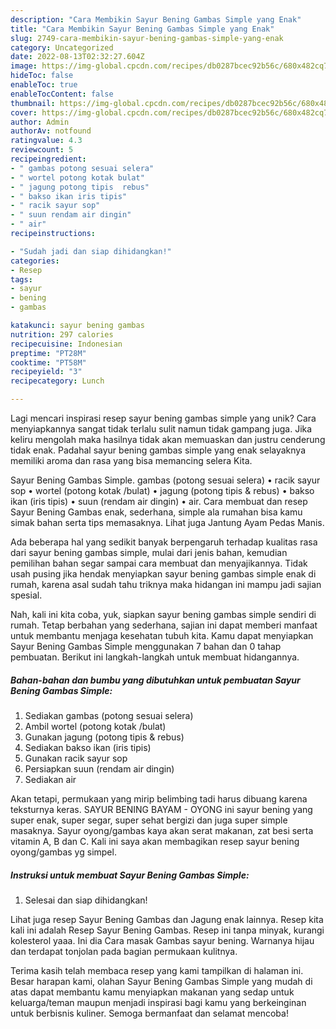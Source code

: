 ```yaml
---
description: "Cara Membikin Sayur Bening Gambas Simple yang Enak"
title: "Cara Membikin Sayur Bening Gambas Simple yang Enak"
slug: 2749-cara-membikin-sayur-bening-gambas-simple-yang-enak
category: Uncategorized
date: 2022-08-13T02:32:27.604Z
image: https://img-global.cpcdn.com/recipes/db0287bcec92b56c/680x482cq70/sayur-bening-gambas-simple-foto-resep-utama.jpg
hideToc: false
enableToc: true
enableTocContent: false
thumbnail: https://img-global.cpcdn.com/recipes/db0287bcec92b56c/680x482cq70/sayur-bening-gambas-simple-foto-resep-utama.jpg
cover: https://img-global.cpcdn.com/recipes/db0287bcec92b56c/680x482cq70/sayur-bening-gambas-simple-foto-resep-utama.jpg
author: Admin
authorAv: notfound
ratingvalue: 4.3
reviewcount: 5
recipeingredient:
- " gambas potong sesuai selera"
- " wortel potong kotak bulat"
- " jagung potong tipis  rebus"
- " bakso ikan iris tipis"
- " racik sayur sop"
- " suun rendam air dingin"
- " air"
recipeinstructions:

- "Sudah jadi dan siap dihidangkan!"
categories:
- Resep
tags:
- sayur
- bening
- gambas

katakunci: sayur bening gambas 
nutrition: 297 calories
recipecuisine: Indonesian
preptime: "PT28M"
cooktime: "PT58M"
recipeyield: "3"
recipecategory: Lunch

---
```





Lagi mencari inspirasi resep sayur bening gambas simple yang unik? Cara menyiapkannya sangat tidak terlalu sulit namun tidak gampang juga. Jika keliru mengolah maka hasilnya tidak akan memuaskan dan justru cenderung tidak enak. Padahal sayur bening gambas simple yang enak selayaknya memiliki aroma dan rasa yang bisa memancing selera Kita.





Sayur Bening Gambas Simple. gambas (potong sesuai selera) • racik sayur sop • wortel (potong kotak /bulat) • jagung (potong tipis &amp; rebus) • bakso ikan (iris tipis) • suun (rendam air dingin) • air. Cara membuat dan resep Sayur Bening Gambas enak, sederhana, simple ala rumahan bisa kamu simak bahan serta tips memasaknya. Lihat juga Jantung Ayam Pedas Manis.

Ada beberapa hal yang sedikit banyak berpengaruh terhadap kualitas rasa dari sayur bening gambas simple, mulai dari jenis bahan, kemudian pemilihan bahan segar sampai cara membuat dan menyajikannya. Tidak usah pusing jika hendak menyiapkan sayur bening gambas simple enak di rumah, karena asal sudah tahu triknya maka hidangan ini mampu jadi sajian spesial.






Nah, kali ini kita coba, yuk, siapkan sayur bening gambas simple sendiri di rumah. Tetap berbahan yang sederhana, sajian ini dapat memberi manfaat untuk membantu menjaga kesehatan tubuh kita. Kamu dapat menyiapkan Sayur Bening Gambas Simple menggunakan 7 bahan dan 0 tahap pembuatan. Berikut ini langkah-langkah untuk membuat hidangannya.

<!--inarticleads1-->

##### Bahan-bahan dan bumbu yang dibutuhkan untuk pembuatan Sayur Bening Gambas Simple:

1. Sediakan  gambas (potong sesuai selera)
1. Ambil  wortel (potong kotak /bulat)
1. Gunakan  jagung (potong tipis &amp; rebus)
1. Sediakan  bakso ikan (iris tipis)
1. Gunakan  racik sayur sop
1. Persiapkan  suun (rendam air dingin)
1. Sediakan  air


Akan tetapi, permukaan yang mirip belimbing tadi harus dibuang karena teksturnya keras. SAYUR BENING BAYAM - OYONG ini sayur bening yang super enak, super segar, super sehat bergizi dan juga super simple masaknya. Sayur oyong/gambas kaya akan serat makanan, zat besi serta vitamin A, B dan C. Kali ini saya akan membagikan resep sayur bening oyong/gambas yg simpel. 

<!--inarticleads2-->

##### Instruksi untuk membuat Sayur Bening Gambas Simple:


1. Selesai dan siap dihidangkan!

Lihat juga resep Sayur Bening Gambas dan Jagung enak lainnya. Resep kita kali ini adalah Resep Sayur Bening Gambas. Resep ini tanpa minyak, kurangi kolesterol yaaa. Ini dia Cara masak Gambas sayur bening. Warnanya hijau dan terdapat tonjolan pada bagian permukaan kulitnya. 

Terima kasih telah membaca resep yang kami tampilkan di halaman ini. Besar harapan kami, olahan Sayur Bening Gambas Simple yang mudah di atas dapat membantu kamu menyiapkan makanan yang sedap untuk keluarga/teman maupun menjadi inspirasi bagi kamu yang berkeinginan untuk berbisnis kuliner. Semoga bermanfaat dan selamat mencoba!
